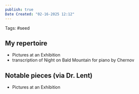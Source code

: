 ```yaml
---
publish: true
Date Created: "02-16-2025 12:12"
---
```

Tags: #seed 
## My repertoire
- Pictures at an Exhibition
- transcription of Night on Bald Mountain for piano by Chernov
## Notable pieces (via Dr. Lent)
- Pictures at an Exhibition